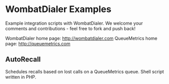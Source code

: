 WombatDialer Examples
=====================

Example integration scripts with WombatDialer. 
We welcome your comments and contributions - feel free to fork and push back!

WombatDialer home page: http://wombatdialer.com
QueueMetrics home page: http://queuemetrics.com


AutoRecall
----------

Schedules recalls based on lost calls on a QueueMetrics queue.
Shell script written in PHP.



